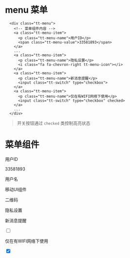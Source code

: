 # menu 菜单

```
  <div class="tt-menu">
    <!-- 菜单组件内容 -->
    <a class="tt-menu-item">
      <p class="tt-menu-name">用户ID</p>
      <span class="tt-menu-value">33581893</span>
    </a>
    ...
    <a class="tt-menu-item">
      <p class="tt-menu-name">隐私设置</p>
      <i class="fa fa-chevron-right tt-menu-icon"></i>
    </a>
    <a class="tt-menu-item">
      <p class="tt-menu-name">新消息提醒</p>
      <input class="tt-switch" type="checkbox">
    </a>
    <a class="tt-menu-item">
      <p class="tt-menu-name">仅在有WIFI网络下使用</p>
      <input class="tt-switch" type="checkbox" checked>
    </a>
    ...
  </div>

```

> 开关按钮通过 `checked` 类控制高亮状态

<content1>
  <h1 class="tt-panel-title">菜单组件</h1>
  <div class="tt-panel-body no-padding">
    <div class="tt-menu">
      <!-- 菜单组件内容 -->
      <a class="tt-menu-item">
        <p class="tt-menu-name">用户ID</p>
        <span class="tt-menu-value">33581893</span>
      </a>
      <a class="tt-menu-item">
        <p class="tt-menu-name">用户名</p>
        <span class="tt-menu-value">移动UI组件</span>
        <i class="fa fa-chevron-right tt-menu-icon"></i>
      </a>
      <a class="tt-menu-item">
        <p class="tt-menu-name">二维码</p>
        <i class="fa fa-qrcode tt-menu-value"></i>
        <i class="fa fa-chevron-right tt-menu-icon"></i>
      </a>
      <a class="tt-menu-item">
        <p class="tt-menu-name">隐私设置</p>
        <i class="fa fa-chevron-right tt-menu-icon"></i>
      </a>
      <a class="tt-menu-item">
        <p class="tt-menu-name">新消息提醒</p>
        <input class="tt-switch" type="checkbox">
      </a>
      <a class="tt-menu-item">
        <p class="tt-menu-name">仅在有WIFI网络下使用</p>
        <input class="tt-switch" type="checkbox" checked>
      </a>
    </div>
  </div>

</content1>
